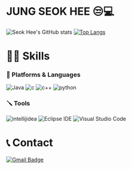 # JUNG SEOK HEE 😒💻
![Seok Hee's GitHub stats](https://github-readme-stats.vercel.app/api?username=SeokHeeJung&show_icons=true&theme=transparent)
[![Top Langs](https://github-readme-stats.vercel.app/api/top-langs/?username=SeokHeeJung&layout=donut)](https://github.com/SeokHeeJung/github-readme-stats)
# 💪🏼 Skills
### 📝 Platforms & Languages
![Java](https://img.shields.io/badge/Java-007396.svg?&style=for-the-badge&logo=Java&logoColor=white) 
![c](https://img.shields.io/badge/c-A8B9CC.svg?&style=for-the-badge&logo=c&logoColor=white)
![c++](https://img.shields.io/badge/c++-00599C.svg?&style=for-the-badge&logo=c++&logoColor=white)
![python](https://img.shields.io/badge/python-3776AB.svg?&style=for-the-badge&logo=python&logoColor=white)
### 🪛 Tools
![intellijidea](https://img.shields.io/badge/intellijidea-000000.svg?&style=for-the-badge&logo=intellijidea&logoColor=white)
![Eclipse IDE](https://img.shields.io/badge/Eclipse%20IDE-2C2255.svg?&style=for-the-badge&logo=Eclipse%20IDE&logoColor=white)
![Visual Studio Code](https://img.shields.io/badge/Visual%20Studio%20Code-007ACC.svg?&style=for-the-badge&logo=Visual%20Studio%20Code&logoColor=white)
# 📞 Contact
[![Gmail Badge](https://img.shields.io/badge/Gmail-d14836?style=flat-square&logo=Gmail&logoColor=white&link=mailto:tjrgml8435@gmail.com)](mailto:tjrgml8435@gmail.com)

<!--
[![Solved.ac Profile](http://mazassumnida.wtf/api/v2/generate_badge?boj=백준아이디)](https://solved.ac/백준아이디/)

-->


